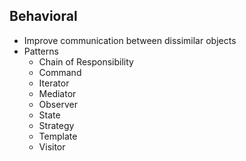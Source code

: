 ## Behavioral

* Improve communication between dissimilar objects
* Patterns
  * Chain of Responsibility
  * Command
  * Iterator
  * Mediator
  * Observer
  * State
  * Strategy
  * Template
  * Visitor
